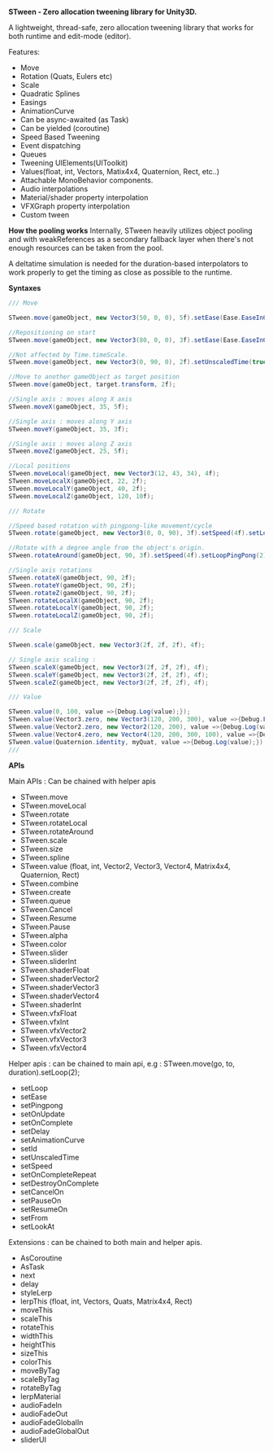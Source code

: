 **STween - Zero allocation tweening library for Unity3D.**

A lightweight, thread-safe, zero allocation tweening library that works for both runtime and edit-mode (editor).

Features:
- Move
- Rotation (Quats, Eulers etc)
- Scale
- Quadratic Splines
- Easings
- AnimationCurve
- Can be async-awaited (as Task<T>)
- Can be yielded (coroutine)
- Speed Based Tweening
- Event dispatching
- Queues
- Tweening UIElements(UIToolkit)
- Values(float, int, Vectors, Matix4x4, Quaternion, Rect, etc..)
- Attachable MonoBehavior components.
- Audio interpolations
- Material/shader property interpolation
- VFXGraph property interpolation
- Custom tween

**How the pooling works**
Internally, STween heavily utilizes object pooling and with weakReferences as a secondary fallback layer when there's not enough resources can be taken from the pool.

A deltatime simulation is needed for the duration-based interpolators to work properly to get the timing as close as possible to the runtime.

**Syntaxes**
```cs
/// Move

STween.move(gameObject, new Vector3(50, 0, 0), 5f).setEase(Ease.EaseInOutQuad).setLoop(2);

//Repositioning on start
STween.move(gameObject, new Vector3(80, 0, 0), 3f).setEase(Ease.EaseInQuad).setLoop(2).setFrom(new Vector3(20, 0, 0));

//Not affected by Time.timeScale.
STween.move(gameObject, new Vector3(0, 90, 0), 2f).setUnscaledTime(true);

//Move to another gameObject as target position
STween.move(gameObject, target.transform, 2f);

//Single axis : moves along X axis 
STween.moveX(gameObject, 35, 5f);

//Single axis : moves along Y axis
STween.moveY(gameObject, 35, 3f);

//Single axis : moves along Z axis
STween.moveZ(gameObject, 25, 5f);

//Local positions
STween.moveLocal(gameObject, new Vector3(12, 43, 34), 4f);
STween.moveLocalX(gameObject, 22, 2f);
STween.moveLocalY(gameObject, 40, 2f);
STween.moveLocalZ(gameObject, 120, 10f);

/// Rotate

//Speed based rotation with pingpong-like movement/cycle
STween.rotate(gameObject, new Vector3(0, 0, 90), 3f).setSpeed(4f).setLoopPingPong(2);

//Rotate with a degree angle from the object's origin.
STween.rotateAround(gameObject, 90, 3f).setSpeed(4f).setLoopPingPong(2);

//Single axis rotations
STween.rotateX(gameObject, 90, 2f);
STween.rotateY(gameObject, 90, 2f);
STween.rotateZ(gameObject, 90, 2f);
STween.rotateLocalX(gameObject, 90, 2f);
STween.rotateLocalY(gameObject, 90, 2f);
STween.rotateLocalZ(gameObject, 90, 2f);

/// Scale

STween.scale(gameObject, new Vector3(2f, 2f, 2f), 4f);

// Single axis scaling : 
STween.scaleX(gameObject, new Vector3(2f, 2f, 2f), 4f);
STween.scaleY(gameObject, new Vector3(2f, 2f, 2f), 4f);
STween.scaleZ(gameObject, new Vector3(2f, 2f, 2f), 4f);

/// Value

STween.value(0, 100, value =>{Debug.Log(value);});
STween.value(Vector3.zero, new Vector3(120, 200, 300), value =>{Debug.Log(value);});
STween.value(Vector2.zero, new Vector2(120, 200), value =>{Debug.Log(value);});
STween.value(Vector4.zero, new Vector4(120, 200, 300, 100), value =>{Debug.Log(value);});
STween.value(Quaternion.identity, myQuat, value =>{Debug.Log(value);});
/// 

```

**APIs**

Main APIs : Can be chained with helper apis

- STween.move
- STween.moveLocal
- STween.rotate
- STween.rotateLocal
- STween.rotateAround
- STween.scale
- STween.size
- STween.spline
- STween.value (float, int, Vector2, Vector3, Vector4, Matrix4x4, Quaternion, Rect)
- STween.combine
- STween.create
- STween.queue
- STween.Cancel
- STween.Resume
- STween.Pause
- STween.alpha
- STween.color
- STween.slider
- STween.sliderInt
- STween.shaderFloat
- STween.shaderVector2
- STween.shaderVector3
- STween.shaderVector4
- STween.shaderInt
- STween.vfxFloat
- STween.vfxInt
- STween.vfxVector2
- STween.vfxVector3
- STween.vfxVector4

Helper apis : can be chained to main api, e.g : STween.move(go, to, duration).setLoop(2);

- setLoop
- setEase
- setPingpong
- setOnUpdate
- setOnComplete
- setDelay
- setAnimationCurve
- setId
- setUnscaledTime
- setSpeed
- setOnCompleteRepeat
- setDestroyOnComplete
- setCancelOn
- setPauseOn
- setResumeOn
- setFrom
- setLookAt

Extensions : can be chained to both main and helper apis.

- AsCoroutine
- AsTask
- next
- delay
- styleLerp
- lerpThis (float, int, Vectors, Quats, Matrix4x4, Rect)
- moveThis
- scaleThis
- rotateThis
- widthThis
- heightThis
- sizeThis
- colorThis
- moveByTag
- scaleByTag
- rotateByTag
- lerpMaterial
- audioFadeIn
- audioFadeOut
- audioFadeGlobalIn
- audioFadeGlobalOut
- sliderUI

